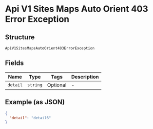 
# Api V1 Sites Maps Auto Orient 403 Error Exception

## Structure

`ApiV1SitesMapsAutoOrient403ErrorException`

## Fields

| Name | Type | Tags | Description |
|  --- | --- | --- | --- |
| `detail` | `string` | Optional | - |

## Example (as JSON)

```json
{
  "detail": "detail6"
}
```


